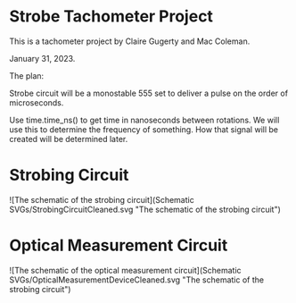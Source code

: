 # Strobe Tachometer Project
This is a tachometer project by Claire Gugerty and Mac Coleman.

January 31, 2023.


The plan:

Strobe circuit will be a monostable 555 set to deliver
a pulse on the order of microseconds.

Use time.time_ns() to get time in nanoseconds between rotations.
We will use this to determine the frequency of something.
How that signal will be created will be determined later.


# Strobing Circuit
![The schematic of the strobing circuit](Schematic SVGs/StrobingCircuitCleaned.svg "The schematic of the strobing circuit")

# Optical Measurement Circuit
![The schematic of the optical measurement circuit](Schematic SVGs/OpticalMeasurementDeviceCleaned.svg "The schematic of the strobing circuit")
